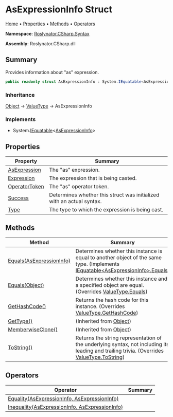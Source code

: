 <a name="_Top"></a>

# AsExpressionInfo Struct

[Home](../../../../README.md#_Top) &#x2022; [Properties](#properties) &#x2022; [Methods](#methods) &#x2022; [Operators](#operators)

**Namespace**: [Roslynator.CSharp.Syntax](../README.md#_Top)

**Assembly**: Roslynator\.CSharp\.dll

## Summary

Provides information about "as" expression\.

```csharp
public readonly struct AsExpressionInfo : System.IEquatable<AsExpressionInfo>
```

### Inheritance

[Object](https://docs.microsoft.com/en-us/dotnet/api/system.object) &#x2192; [ValueType](https://docs.microsoft.com/en-us/dotnet/api/system.valuetype) &#x2192; AsExpressionInfo

### Implements

* System\.[IEquatable](https://docs.microsoft.com/en-us/dotnet/api/system.iequatable-1)\<[AsExpressionInfo](#_Top)>

## Properties

| Property | Summary |
| -------- | ------- |
| [AsExpression](AsExpression/README.md#_Top) | The "as" expression\. |
| [Expression](Expression/README.md#_Top) | The expression that is being casted\. |
| [OperatorToken](OperatorToken/README.md#_Top) | The "as" operator token\. |
| [Success](Success/README.md#_Top) | Determines whether this struct was initialized with an actual syntax\. |
| [Type](Type/README.md#_Top) | The type to which the expression is being cast\. |

## Methods

| Method | Summary |
| ------ | ------- |
| [Equals(AsExpressionInfo)](Equals/README.md#Roslynator_CSharp_Syntax_AsExpressionInfo_Equals_Roslynator_CSharp_Syntax_AsExpressionInfo_) | Determines whether this instance is equal to another object of the same type\. \(Implements [IEquatable\<AsExpressionInfo>.Equals](https://docs.microsoft.com/en-us/dotnet/api/system.iequatable-1.equals)\) |
| [Equals(Object)](Equals/README.md#Roslynator_CSharp_Syntax_AsExpressionInfo_Equals_System_Object_) | Determines whether this instance and a specified object are equal\. \(Overrides [ValueType.Equals](https://docs.microsoft.com/en-us/dotnet/api/system.valuetype.equals)\) |
| [GetHashCode()](GetHashCode/README.md#_Top) | Returns the hash code for this instance\. \(Overrides [ValueType.GetHashCode](https://docs.microsoft.com/en-us/dotnet/api/system.valuetype.gethashcode)\) |
| [GetType()](https://docs.microsoft.com/en-us/dotnet/api/system.object.gettype) |  \(Inherited from [Object](https://docs.microsoft.com/en-us/dotnet/api/system.object)\) |
| [MemberwiseClone()](https://docs.microsoft.com/en-us/dotnet/api/system.object.memberwiseclone) |  \(Inherited from [Object](https://docs.microsoft.com/en-us/dotnet/api/system.object)\) |
| [ToString()](ToString/README.md#_Top) | Returns the string representation of the underlying syntax, not including its leading and trailing trivia\. \(Overrides [ValueType.ToString](https://docs.microsoft.com/en-us/dotnet/api/system.valuetype.tostring)\) |

## Operators

| Operator | Summary |
| -------- | ------- |
| [Equality(AsExpressionInfo, AsExpressionInfo)](op_Equality/README.md#_Top) | |
| [Inequality(AsExpressionInfo, AsExpressionInfo)](op_Inequality/README.md#_Top) | |

